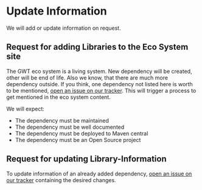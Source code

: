 # Update Information

We will add or update information on request. 

## Request for adding Libraries to the Eco System site

The GWT eco system is a living system. New dependency will be created, other will be end of life. Also we know, that there are
much more dependency outside. If you think, one dependency not listed here is worth to be mentioned, [open an issue
on our tracker](https://github.com/gwtproject/gwt-site/issues/new/choose). This will trigger a process to get mentioned in the eco system content.

We will expect:

* The dependency must be maintained
* The dependency must be well documented
* The dependency must be deployed to Maven central
* The dependency must be an Open Source project

## Request for updating Library-Information

To update information of an already added dependency, [open an issue
on our tracker](https://github.com/gwtproject/gwt-site/issues/new/choose) containing the desired changes.